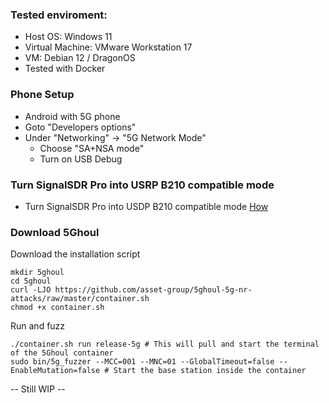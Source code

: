 ### Tested enviroment:
- Host OS: Windows 11
- Virtual Machine: VMware Workstation 17
- VM: Debian 12 / DragonOS
- Tested with Docker

### Phone Setup
- Android with 5G phone
- Goto "Developers options"
- Under "Networking" -> "5G Network Mode"
  - Choose "SA+NSA mode"
  - Turn on USB Debug

### Turn SignalSDR Pro into USRP B210 compatible mode
- Turn SignalSDR Pro into USDP B210 compatible mode [How](https://github.com/signalens/signalsdrpro_docs/blob/main/transform.md)

### Download 5Ghoul
Download the installation script
```
mkdir 5ghoul
cd 5ghoul
curl -LJO https://github.com/asset-group/5ghoul-5g-nr-attacks/raw/master/container.sh
chmod +x container.sh
```

Run and fuzz
```
./container.sh run release-5g # This will pull and start the terminal of the 5Ghoul container
sudo bin/5g_fuzzer --MCC=001 --MNC=01 --GlobalTimeout=false --EnableMutation=false # Start the base station inside the container
```


-- Still WIP --
